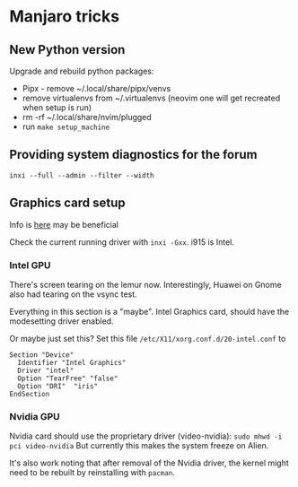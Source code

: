 Manjaro tricks
==============

## New Python version

Upgrade and rebuild python packages:
- Pipx - remove ~/.local/share/pipx/venvs
- remove virtualenvs from ~/.virtualenvs (neovim one will get recreated when setup is run)
- rm -rf ~/.local/share/nvim/plugged
- run `make setup_machine`

## Providing system diagnostics for the forum

`inxi --full --admin --filter --width`

## Graphics card setup

Info is [here](https://wiki.manjaro.org/index.php/Configure_Graphics_Cards) may be beneficial

Check the current running driver with `inxi -Gxx`.
i915 is Intel.

### Intel GPU
There's screen tearing on the lemur now.
Interestingly, Huawei on Gnome also had tearing on the vsync test.

Everything in this section is a "maybe".
Intel Graphics card, should have the modesetting driver enabled.

Or maybe just set this?
Set this file `/etc/X11/xorg.conf.d/20-intel.conf` to
```
Section "Device"
  Identifier "Intel Graphics"
  Driver "intel"
  Option "TearFree" "false"
  Option "DRI"  "iris"
EndSection
```

### Nvidia GPU
Nvidia card should use the proprietary driver (video-nvidia): `sudo mhwd -i pci video-nvidia`
But currently this makes the system freeze on Alien.

It's also work noting that after removal of the Nvidia driver,
the kernel might need to be rebuilt by reinstalling with `pacman`.
